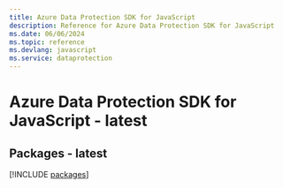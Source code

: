 ```yaml
---
title: Azure Data Protection SDK for JavaScript
description: Reference for Azure Data Protection SDK for JavaScript
ms.date: 06/06/2024
ms.topic: reference
ms.devlang: javascript
ms.service: dataprotection
---
```

# Azure Data Protection SDK for JavaScript - latest
## Packages - latest
[!INCLUDE [packages](data-protection-index.md)]